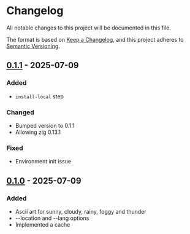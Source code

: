 # Changelog

All notable changes to this project will be documented in this file.

The format is based on [Keep a Changelog](https://keepachangelog.com/en/1.1.0/), and this project adheres to [Semantic Versioning](https://semver.org/spec/v2.0.0.html).


## [0.1.1] - 2025-07-09 

### Added

- `install-local` step

### Changed

- Bumped version to 0.1.1
- Allowing zig 0.13.1

### Fixed

- Environment init issue


## [0.1.0] - 2025-07-09 

### Added

- Ascii art for sunny, cloudy, rainy, foggy and thunder
- --location and --lang options
- Implemented a cache


[0.1.0]: https://github.com/KDesp73/weathercli/releases/tag/v0.1.0
[0.1.1]: https://github.com/KDesp73/weathercli/releases/tag/v0.1.1

